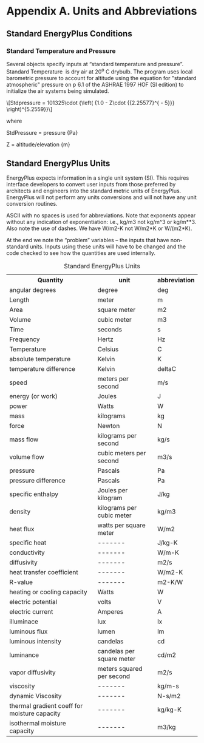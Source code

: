 Appendix A. Units and Abbreviations
===================================

Standard EnergyPlus Conditions
------------------------------

### Standard Temperature and Pressure

Several objects specify inputs at “standard temperature and pressure”. Standard Temperature  is dry air at 20<sup>o</sup> C drybulb. The program uses local barometric pressure to account for altitude using the equation for "standard atmospheric" pressure on p 6.1 of the ASHRAE 1997 HOF (SI edition) to initialize the air systems being simulated.

<div>\[Stdpressure = 101325\cdot {\left( {1.0 - Z\cdot {{2.25577}^{ - 5}}} \right)^{5.2559}}\]</div>

where

StdPressure = pressure {Pa}

Z = altitude/elevation {m}



Standard EnergyPlus Units
-------------------------

EnergyPlus expects information in a single unit system (SI). This requires interface developers to convert user inputs from those preferred by architects and engineers into the standard metric units of EnergyPlus. EnergyPlus will not perform any units conversions and will not have any unit conversion routines.

ASCII with no spaces is used for abbreviations. Note that exponents appear without any indication of exponentiation: i.e., kg/m3 not kg/m^3 or kg/m\*\*3. Also note the use of dashes. We have W/m2-K not W/m2\*K or W/(m2\*K).

At the end we note the “problem” variables – the inputs that have non-standard units. Inputs using these units will have to be changed and the code checked to see how the quantities are used internally.

<table class="table table-striped">
  <caption>Standard EnergyPlus Units</caption>
  <tr>
    <th>Quantity</th>
    <th>unit</th>
    <th>abbreviation</th>
  </tr>
  <tr>
    <td>angular degrees</td>
    <td>degree</td>
    <td>deg</td>
  </tr>
  <tr>
    <td>Length</td>
    <td>meter</td>
    <td>m</td>
  </tr>
  <tr>
    <td>Area</td>
    <td>square meter</td>
    <td>m2</td>
  </tr>
  <tr>
    <td>Volume</td>
    <td>cubic meter</td>
    <td>m3</td>
  </tr>
  <tr>
    <td>Time</td>
    <td>seconds</td>
    <td>s</td>
  </tr>
  <tr>
    <td>Frequency</td>
    <td>Hertz</td>
    <td>Hz</td>
  </tr>
  <tr>
    <td>Temperature</td>
    <td>Celsius</td>
    <td>C</td>
  </tr>
  <tr>
    <td>absolute temperature</td>
    <td>Kelvin</td>
    <td>K</td>
  </tr>
  <tr>
    <td>temperature difference</td>
    <td>Kelvin</td>
    <td>deltaC</td>
  </tr>
  <tr>
    <td>speed</td>
    <td>meters per second</td>
    <td>m/s</td>
  </tr>
  <tr>
    <td>energy (or work)</td>
    <td>Joules</td>
    <td>J</td>
  </tr>
  <tr>
    <td>power</td>
    <td>Watts</td>
    <td>W</td>
  </tr>
  <tr>
    <td>mass</td>
    <td>kilograms</td>
    <td>kg</td>
  </tr>
  <tr>
    <td>force</td>
    <td>Newton</td>
    <td>N</td>
  </tr>
  <tr>
    <td>mass flow</td>
    <td>kilograms per second</td>
    <td>kg/s</td>
  </tr>
  <tr>
    <td>volume flow</td>
    <td>cubic meters per second</td>
    <td>m3/s</td>
  </tr>
  <tr>
    <td>pressure</td>
    <td>Pascals</td>
    <td>Pa</td>
  </tr>
  <tr>
    <td>pressure difference</td>
    <td>Pascals</td>
    <td>Pa</td>
  </tr>
  <tr>
    <td>specific enthalpy</td>
    <td>Joules per kilogram</td>
    <td>J/kg</td>
  </tr>
  <tr>
    <td>density</td>
    <td>kilograms per cubic meter</td>
    <td>kg/m3</td>
  </tr>
  <tr>
    <td>heat flux</td>
    <td>watts per square meter</td>
    <td>W/m2</td>
  </tr>
  <tr>
    <td>specific heat</td>
    <td>-------</td>
    <td>J/kg-K</td>
  </tr>
  <tr>
    <td>conductivity</td>
    <td>-------</td>
    <td>W/m-K</td>
  </tr>
  <tr>
    <td>diffusivity</td>
    <td>-------</td>
    <td>m2/s</td>
  </tr>
  <tr>
    <td>heat transfer coefficient</td>
    <td>-------</td>
    <td>W/m2-K</td>
  </tr>
  <tr>
    <td>R-value</td>
    <td>-------</td>
    <td>m2-K/W</td>
  </tr>
  <tr>
    <td>heating or cooling capacity</td>
    <td>Watts</td>
    <td>W</td>
  </tr>
  <tr>
    <td>electric potential</td>
    <td>volts</td>
    <td>V</td>
  </tr>
  <tr>
    <td>electric current</td>
    <td>Amperes</td>
    <td>A</td>
  </tr>
  <tr>
    <td>illuminace</td>
    <td>lux</td>
    <td>lx</td>
  </tr>
  <tr>
    <td>luminous flux</td>
    <td>lumen</td>
    <td>lm</td>
  </tr>
  <tr>
    <td>luminous intensity</td>
    <td>candelas</td>
    <td>cd</td>
  </tr>
  <tr>
    <td>luminance</td>
    <td>candelas per square meter</td>
    <td>cd/m2</td>
  </tr>
  <tr>
    <td>vapor diffusivity</td>
    <td>meters squared per second</td>
    <td>m2/s</td>
  </tr>
  <tr>
    <td>viscosity</td>
    <td>-------</td>
    <td>kg/m-s</td>
  </tr>
  <tr>
    <td>dynamic Viscosity</td>
    <td>-------</td>
    <td>N-s/m2</td>
  </tr>
  <tr>
    <td>thermal gradient coeff for moisture capacity</td>
    <td>-------</td>
    <td>kg/kg-K</td>
  </tr>
  <tr>
    <td>isothermal moisture capacity</td>
    <td>-------</td>
    <td>m3/kg</td>
  </tr>
</table>


